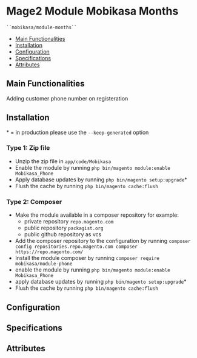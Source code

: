 # Mage2 Module Mobikasa Months

    ``mobikasa/module-months``

 - [Main Functionalities](#markdown-header-main-functionalities)
 - [Installation](#markdown-header-installation)
 - [Configuration](#markdown-header-configuration)
 - [Specifications](#markdown-header-specifications)
 - [Attributes](#markdown-header-attributes)


## Main Functionalities
Adding customer phone number on registeration

## Installation
\* = in production please use the `--keep-generated` option

### Type 1: Zip file

 - Unzip the zip file in `app/code/Mobikasa`
 - Enable the module by running `php bin/magento module:enable Mobikasa_Phone`
 - Apply database updates by running `php bin/magento setup:upgrade`\*
 - Flush the cache by running `php bin/magento cache:flush`

### Type 2: Composer

 - Make the module available in a composer repository for example:
    - private repository `repo.magento.com`
    - public repository `packagist.org`
    - public github repository as vcs
 - Add the composer repository to the configuration by running `composer config repositories.repo.magento.com composer https://repo.magento.com/`
 - Install the module composer by running `composer require mobikasa/module-phone`
 - enable the module by running `php bin/magento module:enable Mobikasa_Phone`
 - apply database updates by running `php bin/magento setup:upgrade`\*
 - Flush the cache by running `php bin/magento cache:flush`


## Configuration




## Specifications




## Attributes



